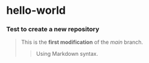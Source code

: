 # hello-world
### Test to create a new repository

>This is the **first modification** of the *main* branch.
>> Using Markdown syntax.
